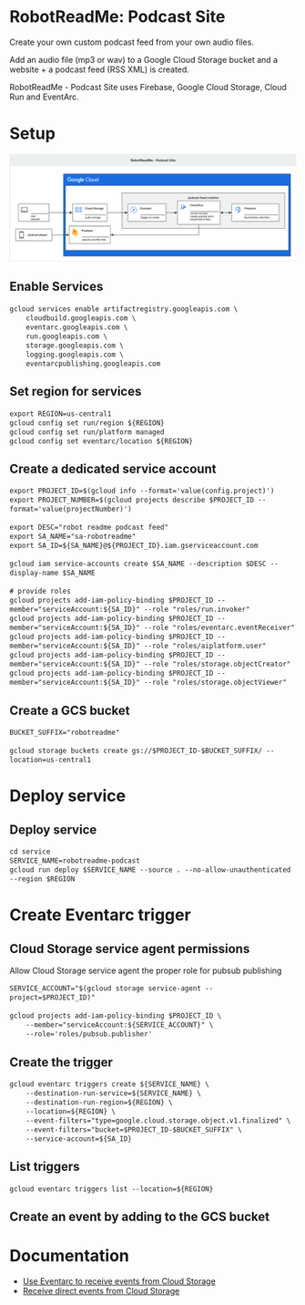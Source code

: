 # RobotReadMe: Podcast Site

Create your own custom podcast feed from your own audio files.

Add an audio file (mp3 or wav) to a Google Cloud Storage bucket and a website + a podcast feed (RSS XML) is created.

RobotReadMe - Podcast Site uses Firebase, Google Cloud Storage, Cloud Run and EventArc.



# Setup

![](./assets/robotreadme-podcast-site.png)


## Enable Services

```
gcloud services enable artifactregistry.googleapis.com \
    cloudbuild.googleapis.com \
    eventarc.googleapis.com \
    run.googleapis.com \
    storage.googleapis.com \
    logging.googleapis.com \
    eventarcpublishing.googleapis.com
```

## Set region for services

```
export REGION=us-central1
gcloud config set run/region ${REGION}
gcloud config set run/platform managed
gcloud config set eventarc/location ${REGION}
```

## Create a dedicated service account

```
export PROJECT_ID=$(gcloud info --format='value(config.project)')
export PROJECT_NUMBER=$(gcloud projects describe $PROJECT_ID --format='value(projectNumber)')

export DESC="robot readme podcast feed"
export SA_NAME="sa-robotreadme"
export SA_ID=${SA_NAME}@${PROJECT_ID}.iam.gserviceaccount.com

gcloud iam service-accounts create $SA_NAME --description $DESC --display-name $SA_NAME

# provide roles
gcloud projects add-iam-policy-binding $PROJECT_ID --member="serviceAccount:${SA_ID}" --role "roles/run.invoker"
gcloud projects add-iam-policy-binding $PROJECT_ID --member="serviceAccount:${SA_ID}" --role "roles/eventarc.eventReceiver"
gcloud projects add-iam-policy-binding $PROJECT_ID --member="serviceAccount:${SA_ID}" --role "roles/aiplatform.user" 
gcloud projects add-iam-policy-binding $PROJECT_ID --member="serviceAccount:${SA_ID}" --role "roles/storage.objectCreator"
gcloud projects add-iam-policy-binding $PROJECT_ID --member="serviceAccount:${SA_ID}" --role "roles/storage.objectViewer"
```



## Create a GCS bucket

```
BUCKET_SUFFIX="robotreadme"

gcloud storage buckets create gs://$PROJECT_ID-$BUCKET_SUFFIX/ --location=us-central1
```

# Deploy service

## Deploy service

```
cd service
SERVICE_NAME=robotreadme-podcast
gcloud run deploy $SERVICE_NAME --source . --no-allow-unauthenticated --region $REGION
```

# Create Eventarc trigger

## Cloud Storage service agent permissions
Allow Cloud Storage service agent the proper role for pubsub publishing

```
SERVICE_ACCOUNT="$(gcloud storage service-agent --project=$PROJECT_ID)"

gcloud projects add-iam-policy-binding $PROJECT_ID \
    --member="serviceAccount:${SERVICE_ACCOUNT}" \
    --role='roles/pubsub.publisher'
```

## Create the trigger

```
gcloud eventarc triggers create ${SERVICE_NAME} \
    --destination-run-service=${SERVICE_NAME} \
    --destination-run-region=${REGION} \
    --location=${REGION} \
    --event-filters="type=google.cloud.storage.object.v1.finalized" \
    --event-filters="bucket=$PROJECT_ID-$BUCKET_SUFFIX" \
    --service-account=${SA_ID}
```

## List triggers

```
gcloud eventarc triggers list --location=${REGION}
```

## Create an event by adding to the GCS bucket





# Documentation

* [Use Eventarc to receive events from Cloud Storage](https://cloud.google.com/run/docs/tutorials/eventarc)
* [Receive direct events from Cloud Storage](https://cloud.google.com/eventarc/docs/run/create-trigger-storage-gcloud)